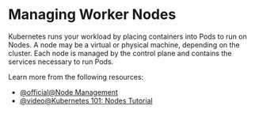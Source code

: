 # Managing Worker Nodes

Kubernetes runs your workload by placing containers into Pods to run on Nodes. A node may be a virtual or physical machine, depending on the cluster. Each node is managed by the control plane and contains the services necessary to run Pods.

Learn more from the following resources:

- [@official@Node Management](https://kubernetes.io/docs/concepts/architecture/nodes/#management)
- [@video@Kubernetes 101: Nodes Tutorial](https://www.youtube.com/watch?v=xhwi3zIVR-8)
